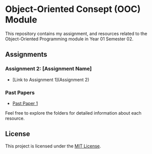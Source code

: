 # Object-Oriented Consept (OOC) Module

This repository contains my assignment, and resources related to the Object-Oriented Programming module in Year 01 Semester 02.

## Assignments

### Assignment 2: [Assignment Name]
- [Link to Assignment 1](Assignment 2)

### Past Papers

- [Past Paper 1](past_papers/paper1.pdf)


Feel free to explore the folders for detailed information about each resource.

## License

This project is licensed under the [MIT License](LICENSE).
